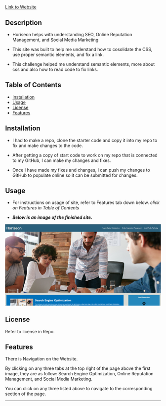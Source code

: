 # <Horiseon Website>

[Link to Website](https://kev-castro.github.io/horiseon_challenge/#search-engine-optimization)

## Description

- Horiseon helps with understanding SEO, Online Reputation Management, and Social Media Marketing 

- This site was built to help me understand how to cosolidate the CSS, use proper semantic elements, and fix a link.

- This challenge helped me understand semantic elements, more about css and also how to read code to fix links. 

## Table of Contents

- [Installation](#installation)
- [Usage](#usage)
- [License](#license)
- [Features](#features)

## Installation

- I had to make a repo, clone the starter code and copy it into my repo to fix and make changes to the code. 

- After getting a copy of start code to work on my repo that is connected to my GitHub, I can make my changes and fixes.

- Once I have made my fixes and changes, I can push my changes to GitHub to populate online so it can be submitted for changes. 

## Usage

- For instructions on usage of site, refer to Features tab down below. *click on Features in Table of Contents*

- ***Below is an image of the finished site.***

![Alt text](<assets/images/Screenshot 2023-08-31 153129.png>)

## License

Refer to license in Repo.

## Features

There is Navigation on the Website.

By clicking on any three tabs at the top right of the page above the first image, they are as follow: Search Engine Optimization, Online Reputation Management, and Social Media Marketing. 

You can click on any three listed above to navigate to the corresponding section of the page. 

---